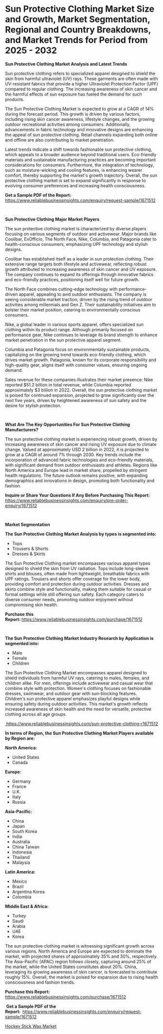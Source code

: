 <p><h1>Sun Protective Clothing Market Size and Growth, Market Segmentation, Regional and Country Breakdowns, and Market Trends for Period from 2025 -  2032</h1></p><p><strong>Sun Protective Clothing Market Analysis and Latest Trends</strong></p>
<p><p>Sun protective clothing refers to specialized apparel designed to shield the skin from harmful ultraviolet (UV) rays. These garments are often made with UV-resistant fabrics that provide a higher Ultraviolet Protection Factor (UPF) compared to regular clothing. The increasing awareness of skin cancer and the harmful effects of sun exposure has fueled the demand for such products. </p><p>The Sun Protective Clothing Market is expected to grow at a CAGR of 14% during the forecast period. This growth is driven by various factors, including rising skin cancer awareness, lifestyle changes, and the growing outdoor recreational activities among consumers. Additionally, advancements in fabric technology and innovative designs are enhancing the appeal of sun protective clothing. Retail channels expanding both online and offline are also contributing to market penetration.</p><p>Latest trends indicate a shift towards fashionable sun protective clothing, which appeals to a broader audience beyond traditional users. Eco-friendly materials and sustainable manufacturing practices are becoming important considerations for consumers. Furthermore, the integration of technology, such as moisture-wicking and cooling features, is enhancing wearer comfort, thereby supporting the market's growth trajectory. Overall, the sun protective clothing market is set to expand significantly in response to evolving consumer preferences and increasing health consciousness.</p></p>
<p><strong>Get a Sample PDF of the Report:&nbsp;</strong> <a href="https://www.reliablebusinessinsights.com/enquiry/request-sample/1671512?utm_campaign=2768&utm_medium=2&utm_source=Github&utm_content=ia&utm_term=04042025&utm_id=sun-protective-clothing">https://www.reliablebusinessinsights.com/enquiry/request-sample/1671512</a></p>
<p>&nbsp;</p>
<p><strong>Sun Protective Clothing Major Market Players</strong></p>
<p><p>The sun protective clothing market is characterized by diverse players focusing on various segments of outdoor and activewear. Major brands like Coolibar, ExOfficio, The North Face, Nike, Columbia, and Patagonia cater to health-conscious consumers, emphasizing UPF technology and stylish designs. </p><p>Coolibar has established itself as a leader in sun protection clothing. Their extensive range targets both lifestyle and activewear, reflecting robust growth attributed to increasing awareness of skin cancer and UV exposure. The company continues to expand its offerings through innovative fabrics and eco-friendly practices, positioning itself well for future growth.</p><p>The North Face combines cutting-edge technology with performance-driven apparel, appealing to avid outdoor enthusiasts. The company is seeing considerable market traction, driven by the rising trend of outdoor activities among millennials and Gen Z. Their sustainability initiatives aim to bolster their market position, catering to environmentally conscious consumers.</p><p>Nike, a global leader in various sports apparel, offers specialized sun clothing within its product range. Although primarily focused on performance gear, Nike continues to leverage its brand strength to enhance market penetration in the sun protective apparel segment. </p><p>Columbia and Patagonia focus on environmentally sustainable products, capitalizing on the growing trend towards eco-friendly clothing, which drives market growth. Patagonia, known for its corporate responsibility and high-quality gear, aligns itself with consumer values, ensuring ongoing demand.</p><p>Sales revenue for these companies illustrates their market presence: Nike reported $51.2 billion in total revenue, while Columbia reported approximately $3 billion in 2022. Overall, the sun protective clothing market is poised for continued expansion, projected to grow significantly over the next five years, driven by heightened awareness of sun safety and the desire for stylish protection.</p></p>
<p>&nbsp;</p>
<p><strong>What Are The Key Opportunities For Sun Protective Clothing Manufacturers?</strong></p>
<p><p>The sun protective clothing market is experiencing robust growth, driven by increasing awareness of skin cancer and rising UV exposure due to climate change. Valued at approximately USD 2 billion in 2022, it is projected to grow at a CAGR of around 7% through 2030. Key trends include the incorporation of advanced fabric technologies and eco-friendly materials, with significant demand from outdoor enthusiasts and athletes. Regions like North America and Europe lead in market share, propelled by stringent health regulations. The future outlook remains positive, with expanding demographics and innovations in design, promoting both functionality and fashion.</p></p>
<p><strong>Inquire or Share Your Questions If Any Before Purchasing This Report:</strong> <a href="https://www.reliablebusinessinsights.com/enquiry/pre-order-enquiry/1671512?utm_campaign=2768&utm_medium=2&utm_source=Github&utm_content=ia&utm_term=04042025&utm_id=sun-protective-clothing">https://www.reliablebusinessinsights.com/enquiry/pre-order-enquiry/1671512</a></p>
<p>&nbsp;</p>
<p><strong>Market Segmentation</strong></p>
<p><strong>The Sun Protective Clothing Market Analysis by types is segmented into:</strong></p>
<p><ul><li>Tops</li><li>Trousers & Shorts</li><li>Dresses & Skirts</li></ul></p>
<p><p>The Sun Protective Clothing market encompasses various apparel types designed to shield the skin from UV radiation. Tops include long-sleeve shirts and blouses, often made from lightweight, breathable fabrics with UPF ratings. Trousers and shorts offer coverage for the lower body, providing comfort and protection during outdoor activities. Dresses and skirts combine style and functionality, making them suitable for casual or formal settings while still offering sun safety. Each category caters to diverse consumer needs, promoting outdoor enjoyment without compromising skin health.</p></p>
<p><strong>Purchase this Report:&nbsp;</strong><a href="https://www.reliablebusinessinsights.com/purchase/1671512?utm_campaign=2768&utm_medium=2&utm_source=Github&utm_content=ia&utm_term=04042025&utm_id=sun-protective-clothing">https://www.reliablebusinessinsights.com/purchase/1671512</a></p>
<p>&nbsp;</p>
<p><strong>The Sun Protective Clothing Market Industry Research by Application is segmented into:</strong></p>
<p><ul><li>Male</li><li>Female</li><li>Children</li></ul></p>
<p><p>The Sun Protective Clothing Market encompasses apparel designed to shield individuals from harmful UV rays, catering to males, females, and children alike. For men, offerings include activewear and casual wear that combine style with protection. Women's clothing focuses on fashionable dresses, swimwear, and outdoor gear with sun-blocking features. Children's sun protective apparel emphasizes playful designs while ensuring safety during outdoor activities. This market's growth reflects increased awareness of skin health and the need for versatile, protective clothing across all age groups.</p></p>
<p><a href="https://www.reliablebusinessinsights.com/sun-protective-clothing-r1671512?utm_campaign=2768&utm_medium=2&utm_source=Github&utm_content=ia&utm_term=04042025&utm_id=sun-protective-clothing">&nbsp;https://www.reliablebusinessinsights.com/sun-protective-clothing-r1671512</a></p>
<p><strong>In terms of Region, the Sun Protective Clothing Market Players available by Region are:</strong></p>
<p>
    <p> <strong> North America: </strong>
        <ul>
            <li>United States</li>
            <li>Canada</li>
        </ul>
        </p> 
    <p> <strong> Europe: </strong>
        <ul>
            <li>Germany</li>
            <li>France</li>
            <li>U.K.</li>
            <li>Italy</li>
            <li>Russia</li>
        </ul>
        </p> 
    <p> <strong> Asia-Pacific: </strong>
        <ul>
            <li>China</li>
            <li>Japan</li>
            <li>South Korea</li>
            <li>India</li>
            <li>Australia</li>
            <li>China Taiwan</li>
            <li>Indonesia</li>
            <li>Thailand</li>
            <li>Malaysia</li>
        </ul>
        </p> 
    <p> <strong> Latin America: </strong>
        <ul>
            <li>Mexico</li>
            <li>Brazil</li>
            <li>Argentina Korea</li>
            <li>Colombia</li>
        </ul>
        </p> 
    <p> <strong> Middle East & Africa: </strong>
        <ul>
            <li>Turkey</li>
            <li>Saudi</li>
            <li>Arabia</li>
            <li>UAE</li>
            <li>Korea</li>
        </ul>
    </p>
    </p>
<p><p>The sun protective clothing market is witnessing significant growth across various regions. North America and Europe are expected to dominate the market, with projected shares of approximately 35% and 30%, respectively. The Asia-Pacific (APAC) region follows closely, capturing around 25% of the market, while the United States constitutes about 20%. China, leveraging its growing awareness of skin cancer, is forecasted to contribute roughly 15%. Overall, the market is poised for expansion due to rising health consciousness and fashion trends.</p></p>
<p><strong>Purchase this Report: </strong><a href="https://www.reliablebusinessinsights.com/purchase/1671512?utm_campaign=2768&utm_medium=2&utm_source=Github&utm_content=ia&utm_term=04042025&utm_id=sun-protective-clothing">https://www.reliablebusinessinsights.com/purchase/1671512</a></p>
<p>&nbsp;<strong>Get a Sample PDF of the Report:&nbsp;&nbsp;</strong><a href="https://www.reliablebusinessinsights.com/enquiry/request-sample/1671512?utm_campaign=2768&utm_medium=2&utm_source=Github&utm_content=ia&utm_term=04042025&utm_id=sun-protective-clothing">https://www.reliablebusinessinsights.com/enquiry/request-sample/1671512</a></p>
<p><strong></strong></p>
<p><p><a href="https://github.com/verikaahova/Market-Research-Report-List-1/blob/main/hockey-stick-wax-market.md?utm_campaign=2768&utm_medium=2&utm_source=Github&utm_content=ia&utm_term=04042025&utm_id=sun-protective-clothing">Hockey Stick Wax Market</a></p></p>